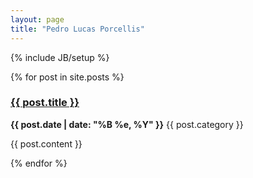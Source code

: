 ```yaml
---
layout: page
title: "Pedro Lucas Porcellis"
---
```

{% include JB/setup %}

{% for post in site.posts %}  

<h3><a href="{{ post.url }}">{{ post.title }}</a></h3>
<p><strong>{{ post.date | date: "%B %e, %Y" }}</strong>
  {{ post.category }} </p>
<p> {{ post.content }} </p>

{% endfor %}  